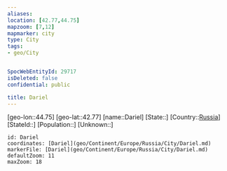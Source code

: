 ```yaml
---
aliases: 
location: [42.77,44.75]
mapzoom: [7,12] 
mapmarker: city 
type: City
tags:
- geo/City


SpocWebEntityId: 29717
isDeleted: false
confidential: public

title: Dariel
---
```

[geo-lon::44.75]
[geo-lat::42.77]
[name::Dariel]
[State::]
[Country::[Russia](geo/Continent/Europe/Russia.md)]
[StateId::]
[Population::]
[Unknown::]


```leaflet
id: Dariel
coordinates: [Dariel](geo/Continent/Europe/Russia/City/Dariel.md)
markerFile: [Dariel](geo/Continent/Europe/Russia/City/Dariel.md)
defaultZoom: 11 
maxZoom: 18
```



